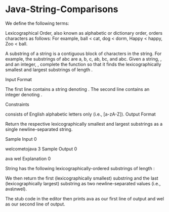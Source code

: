 # Java-String-Comparisons

We define the following terms:

Lexicographical Order, also known as alphabetic or dictionary order, orders characters as follows: 
For example, ball < cat, dog < dorm, Happy < happy, Zoo < ball.

A substring of a string is a contiguous block of characters in the string. For example, the substrings of abc are a, b, c, ab, bc, and abc.
Given a string, , and an integer, , complete the function so that it finds the lexicographically smallest and largest substrings of length .

Input Format

The first line contains a string denoting . 
The second line contains an integer denoting .

Constraints

 consists of English alphabetic letters only (i.e., [a-zA-Z]).
Output Format

Return the respective lexicographically smallest and largest substrings as a single newline-separated string.

Sample Input 0

welcometojava
3
Sample Output 0

ava
wel
Explanation 0

String  has the following lexicographically-ordered substrings of length :

We then return the first (lexicographically smallest) substring and the last (lexicographically largest) substring as two newline-separated values (i.e., ava\nwel).

The stub code in the editor then prints ava as our first line of output and wel as our second line of output.
